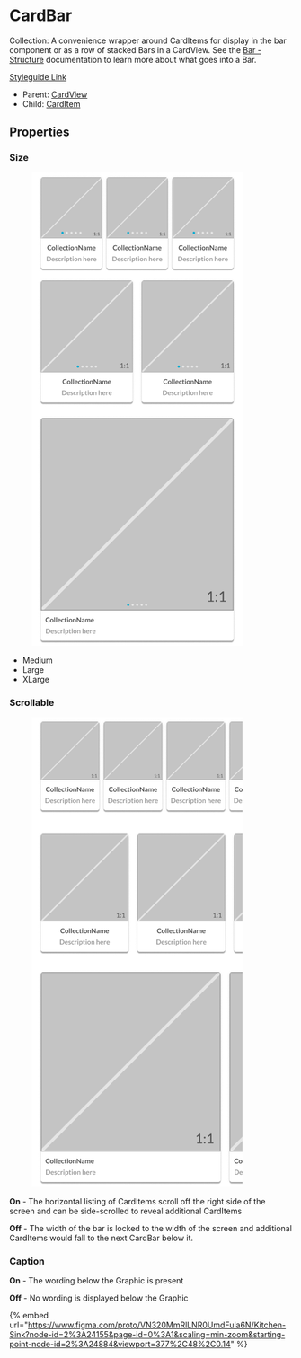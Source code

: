 # CardBar

Collection: A convenience wrapper around CardItems for display in the bar component or as a row of stacked Bars in a CardView. See the [Bar - Structure](../../components/content-bar.md) documentation to learn more about what goes into a Bar.

[Styleguide Link](https://zpl.io/2yo0lZy)

* Parent: [CardView](./)
* Child: [CardItem](card-item.md)

## Properties

### Size

<figure><img src="../../../.gitbook/assets/Size.png" alt=""><figcaption></figcaption></figure>

* Medium
* Large
* XLarge

### Scrollable

<figure><img src="../../../.gitbook/assets/Scroll (1).png" alt=""><figcaption></figcaption></figure>

**On** - The horizontal listing of CardItems scroll off the right side of the screen and can be side-scrolled to reveal additional CardItems

**Off** - The width of the bar is locked to the width of the screen and additional CardItems would fall to the next CardBar below it.

### Caption

**On** - The wording below the Graphic is present

**Off** - No wording is displayed below the Graphic



{% embed url="https://www.figma.com/proto/VN320MmRlLNR0UmdFula6N/Kitchen-Sink?node-id=2%3A24155&page-id=0%3A1&scaling=min-zoom&starting-point-node-id=2%3A24884&viewport=377%2C48%2C0.14" %}
